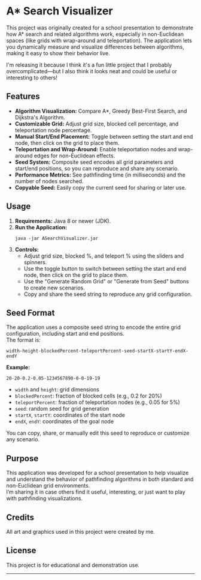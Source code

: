 # A* Search Visualizer

This project was originally created for a school presentation to demonstrate how A* search and related algorithms work, especially in non-Euclidean spaces (like grids with wrap-around and teleportation). The application lets you dynamically measure and visualize differences between algorithms, making it easy to show their behavior live.

I'm releasing it because I think it's a fun little project that I probably overcomplicated—but I also think it looks neat and could be useful or interesting to others!

## Features

- **Algorithm Visualization:** Compare A*, Greedy Best-First Search, and Dijkstra's Algorithm.
- **Customizable Grid:** Adjust grid size, blocked cell percentage, and teleportation node percentage.
- **Manual Start/End Placement:** Toggle between setting the start and end node, then click on the grid to place them.
- **Teleportation and Wrap-Around:** Enable teleportation nodes and wrap-around edges for non-Euclidean effects.
- **Seed System:** Composite seed encodes all grid parameters and start/end positions, so you can reproduce and share any scenario.
- **Performance Metrics:** See pathfinding time (in milliseconds) and the number of nodes searched.
- **Copyable Seed:** Easily copy the current seed for sharing or later use.

## Usage

1. **Requirements:** Java 8 or newer (JDK).
2. **Run the Application:**  
   ```
   java -jar ASearchVisualizer.jar
   ```
3. **Controls:**
   - Adjust grid size, blocked %, and teleport % using the sliders and spinners.
   - Use the toggle button to switch between setting the start and end node, then click on the grid to place them.
   - Use the "Generate Random Grid" or "Generate from Seed" buttons to create new scenarios.
   - Copy and share the seed string to reproduce any grid configuration.

## Seed Format

The application uses a composite seed string to encode the entire grid configuration, including start and end positions.  
The format is:

```
width-height-blockedPercent-teleportPercent-seed-startX-startY-endX-endY
```

**Example:**
```
20-20-0.2-0.05-1234567890-0-0-19-19
```
- `width` and `height`: grid dimensions
- `blockedPercent`: fraction of blocked cells (e.g., 0.2 for 20%)
- `teleportPercent`: fraction of teleportation nodes (e.g., 0.05 for 5%)
- `seed`: random seed for grid generation
- `startX`, `startY`: coordinates of the start node
- `endX`, `endY`: coordinates of the goal node

You can copy, share, or manually edit this seed to reproduce or customize any scenario.

## Purpose

This application was developed for a school presentation to help visualize and understand the behavior of pathfinding algorithms in both standard and non-Euclidean grid environments.  
I’m sharing it in case others find it useful, interesting, or just want to play with pathfinding visualizations.

## Credits

All art and graphics used in this project were created by me.

## License

This project is for educational and demonstration use.

---